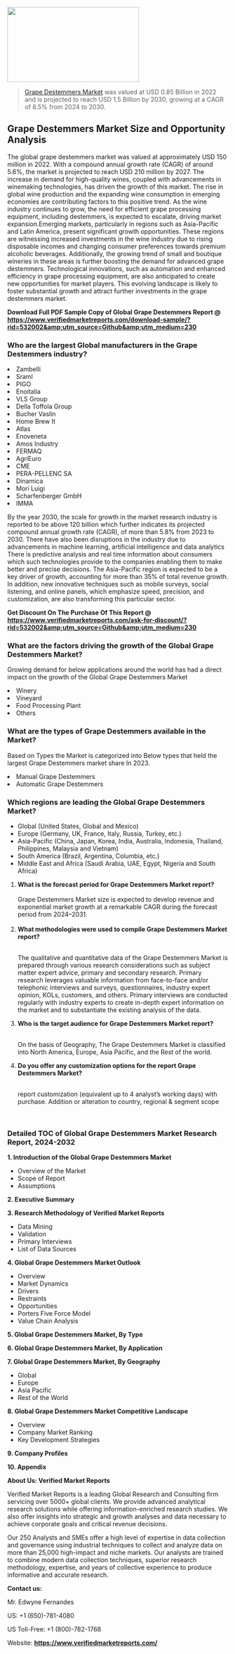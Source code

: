
<img src="https://ffe5etoiles.com/wp-content/uploads/2024/12/MST1-300x171.png" alt="" width="300" height="171" class="alignnone size-medium wp-image-20088" /><blockquote><p><p><a href="https://www.verifiedmarketreports.com/download-sample/?rid=532002&utm_source=Github&utm_medium=230" target="_blank">Grape Destemmers Market</a> was valued at USD 0.85 Billion in 2022 and is projected to reach USD 1.5 Billion by 2030, growing at a CAGR of 8.5% from 2024 to 2030.</p></blockquote><p><h2>Grape Destemmers Market Size and Opportunity Analysis</h2>The global grape destemmers market was valued at approximately USD 150 million in 2022. With a compound annual growth rate (CAGR) of around 5.6%, the market is projected to reach USD 210 million by 2027. The increase in demand for high-quality wines, coupled with advancements in winemaking technologies, has driven the growth of this market. The rise in global wine production and the expanding wine consumption in emerging economies are contributing factors to this positive trend. As the wine industry continues to grow, the need for efficient grape processing equipment, including destemmers, is expected to escalate, driving market expansion.Emerging markets, particularly in regions such as Asia-Pacific and Latin America, present significant growth opportunities. These regions are witnessing increased investments in the wine industry due to rising disposable incomes and changing consumer preferences towards premium alcoholic beverages. Additionally, the growing trend of small and boutique wineries in these areas is further boosting the demand for advanced grape destemmers. Technological innovations, such as automation and enhanced efficiency in grape processing equipment, are also anticipated to create new opportunities for market players. This evolving landscape is likely to foster substantial growth and attract further investments in the grape destemmers market.</p><p class=""><strong>Download Full PDF Sample Copy of Global Grape Destemmers Report @ <a href="https://www.verifiedmarketreports.com/download-sample/?rid=532002&amp;utm_source=Github&amp;utm_medium=230" target="_blank">https://www.verifiedmarketreports.com/download-sample/?rid=532002&amp;utm_source=Github&amp;utm_medium=230</a></strong></p><h3 id="" class="">Who are the largest Global manufacturers in the Grape Destemmers industry?</h3><p><li>Zambelli</li><li> Sraml</li><li> PIGO</li><li> Enoitalia</li><li> VLS Group</li><li> Della Toffola Group</li><li> Bucher Vaslin</li><li> Home Brew It</li><li> Atlas</li><li> Enoveneta</li><li> Amos Industry</li><li> FERMAQ</li><li> AgriEuro</li><li> CME</li><li> PERA-PELLENC SA</li><li> Dinamica</li><li> Mori Luigi</li><li> Scharfenberger GmbH</li><li> IMMA</li></p><div class=""><div class="" dir="" data-message-author-role="" data-message-id="" data-message-model-slug=""><div class=""><div class=""><div class=""><div class="" dir="" data-message-author-role="" data-message-id="" data-message-model-slug=""><div class=""><div class=""><p>By the year 2030, the scale for growth in the market research industry is reported to be above 120 billion which further indicates its projected compound annual growth rate (CAGR), of more than 5.8% from 2023 to 2030. There have also been disruptions in the industry due to advancements in machine learning, artificial intelligence and data analytics There is predictive analysis and real time information about consumers which such technologies provide to the companies enabling them to make better and precise decisions. The Asia-Pacific region is expected to be a key driver of growth, accounting for more than 35% of total revenue growth. In addition, new innovative techniques such as mobile surveys, social listening, and online panels, which emphasize speed, precision, and customization, are also transforming this particular sector.</p><p><strong>Get Discount On The Purchase Of This Report @&nbsp; <a href="https://www.verifiedmarketreports.com/ask-for-discount/?rid=532002&amp;utm_source=Github&amp;utm_medium=230" target="_blank">https://www.verifiedmarketreports.com/ask-for-discount/?rid=532002&amp;utm_source=Github&amp;utm_medium=230</a></strong></p></div></div></div></div></div></div></div></div><h3 id="" class="">What are the factors driving the growth of the Global Grape Destemmers Market?</h3><p id="" class="">Growing demand for below applications around the world has had a direct impact on the growth of the Global Grape Destemmers Market</p><p id="" class=""><li>Winery</li><li> Vineyard</li><li> Food Processing Plant</li><li> Others</li></p><h3 id="" class="">What are the types of Grape Destemmers available in the Market?</h3><p id="" class="">Based on Types the Market is categorized into Below types that held the largest Grape Destemmers market share In 2023.</p><p id="" class=""><li>Manual Grape Destemmers</li><li> Automatic Grape Destemmers</li></p><h3 id="" class="">Which regions are leading the Global Grape Destemmers Market?</h3><ul><li>Global (United States, Global and Mexico)</li><li>Europe (Germany, UK, France, Italy, Russia, Turkey, etc.)</li><li>Asia-Pacific (China, Japan, Korea, India, Australia, Indonesia, Thailand, Philippines, Malaysia and Vietnam)</li><li>South America (Brazil, Argentina, Columbia, etc.)</li><li>Middle East and Africa (Saudi Arabia, UAE, Egypt, Nigeria and South Africa)</li></ul><p><ol><li><strong>What is the forecast period for Grape Destemmers Market report?<br /></strong><br /><span data-sheets-root="1" data-sheets-value="{&quot;1&quot;:2,&quot;2&quot;:&quot;XXXX size is expected to develop revenue and exponential market growth at a remarkable CAGR during the forecast period from 2024&ndash;2030.&quot;}" data-sheets-userformat="{&quot;2&quot;:12674,&quot;4&quot;:{&quot;1&quot;:2,&quot;2&quot;:16776960},&quot;10&quot;:2,&quot;11&quot;:0,&quot;15&quot;:&quot;Arial&quot;,&quot;16&quot;:12}">Grape Destemmers Market size is expected to develop revenue and exponential market growth at a remarkable CAGR during the forecast period from 2024&ndash;2031.</span><br /><br /></li><li><strong>What methodologies were used to compile Grape Destemmers Market report?<br /><br /></strong><p>The qualitative and quantitative data of the&nbsp;Grape Destemmers Market is prepared through various research considerations such as subject matter expert advice, primary and secondary research. Primary research leverages valuable information from face-to-face and/or telephonic interviews and surveys, questionnaires, industry expert opinion, KOLs, customers, and others. Primary interviews are conducted regularly with industry experts to create in-depth expert information on the market and to substantiate the existing analysis of the data.&nbsp;</p></li><li><strong>Who is the target audience for Grape Destemmers Market report?<br /><br /></strong><p>On the basis of Geography, The&nbsp;Grape Destemmers Market is classified into North America, Europe, Asia Pacific, and the Rest of the world.</p></li><li><strong>Do you offer any customization options for the report Grape Destemmers Market?<br /><br /></strong><p>report customization (equivalent up to 4 analyst&rsquo;s working days) with purchase. Addition or alteration to country, regional &amp; segment scope</p><p>&nbsp;</p></li></ol></p><h3 id="" class="">Detailed TOC of Global Grape Destemmers Market Research Report, 2024-2032</h3><p id="" class=""><strong>1. Introduction of the Global Grape Destemmers Market</strong></p><ul><li>Overview of the Market</li><li>Scope of Report</li><li>Assumptions</li></ul><p id="" class=""><strong>2. Executive Summary</strong></p><p id="" class=""><strong>3. Research Methodology of&nbsp;Verified Market Reports</strong></p><ul><li>Data Mining</li><li>Validation</li><li>Primary Interviews</li><li>List of Data Sources</li></ul><p id="" class=""><strong>4. Global Grape Destemmers Market Outlook</strong></p><ul><li>Overview</li><li>Market Dynamics</li><li>Drivers</li><li>Restraints</li><li>Opportunities</li><li>Porters Five Force Model</li><li>Value Chain Analysis</li></ul><p id="" class=""><strong>5. Global Grape Destemmers Market, By&nbsp;Type</strong></p><p id="" class=""><strong>6. Global Grape Destemmers Market, By Application</strong></p><p id="" class=""><strong>7. Global Grape Destemmers Market, By Geography</strong></p><ul><li>Global</li><li>Europe</li><li>Asia Pacific</li><li>Rest of the World</li></ul><p id="" class=""><strong>8. Global Grape Destemmers Market Competitive Landscape</strong></p><ul><li>Overview</li><li>Company Market Ranking</li><li>Key Development Strategies</li></ul><p id="" class=""><strong>9. Company Profiles</strong></p><p id="" class=""><strong>10. Appendix</strong></p><p id="" class=""><strong>About Us: Verified Market Reports</strong></p><p id="" class="">Verified Market Reports is a leading Global Research and Consulting firm servicing over 5000+ global clients. We provide advanced analytical research solutions while offering information-enriched research studies. We also offer insights into strategic and growth analyses and data necessary to achieve corporate goals and critical revenue decisions.</p><p id="" class="">Our 250 Analysts and SMEs offer a high level of expertise in data collection and governance using industrial techniques to collect and analyze data on more than 25,000 high-impact and niche markets. Our analysts are trained to combine modern data collection techniques, superior research methodology, expertise, and years of collective experience to produce informative and accurate research.</p><p id="" class=""><strong>Contact us:</strong></p><p id="" class="">Mr. Edwyne Fernandes</p><p id="" class="">US: +1 (650)-781-4080</p><p id="" class="">US Toll-Free: +1 (800)-782-1768</p><p id="" class="">Website: <a target="" data-test-app-aware-link=""><strong>https://www.verifiedmarketreports.com/</strong></a></p>
